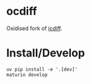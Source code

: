 # ocdiff

Oxidised fork of [icdiff](https://github.com/jeffkaufman/icdiff).

# Install/Develop

```shell
uv pip install -e '.[dev]'
maturin develop
```
